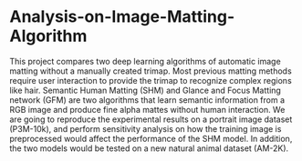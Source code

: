 # Analysis-on-Image-Matting-Algorithm

This project compares two deep learning algorithms of automatic image matting without a manually created trimap. Most previous matting methods require user interaction to provide the trimap to recognize complex regions like hair. Semantic Human Matting (SHM) and Glance and Focus Matting network (GFM) are two algorithms that learn semantic information from a RGB image and produce fine alpha mattes without human interaction. We are going to reproduce the experimental results on a portrait image dataset (P3M-10k), and perform sensitivity analysis on how the training image is preprocessed would affect the performance of the SHM model. In addition, the two models would be tested on a new natural animal dataset (AM-2K).
